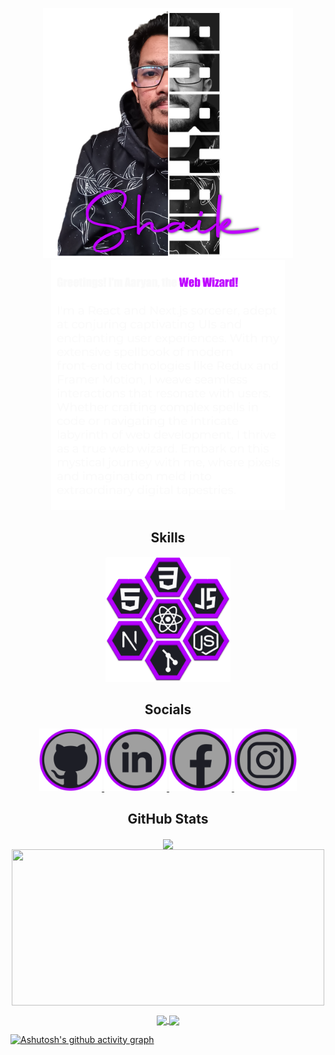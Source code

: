 
<p align="center">
    <a href="https://github.com/AaryanShaikh">
   <img src="https://github.com/AaryanShaikh/AaryanShaikh/raw/main/gitdp.png" alt="css3" width=400px />
    </a>
    <a href="https://github.com/AaryanShaikh">
   <img src="https://github.com/AaryanShaikh/AaryanShaikh/raw/main/Desc.png" alt="css3" height=400px />
    </a>
</p>

<h2  align="center">Skills</h2>
<p align="center">
<img src="https://github.com/AaryanShaikh/AaryanShaikh/raw/main/lang.png" alt="css3" height="200px"/>
</p>

<h2  align="center">Socials</h2>
<p align="center">
   <a href="https://github.com/AaryanShaikh">
     <img src='https://github.com/AaryanShaikh/AaryanShaikh/raw/main/git.png' alt='github' height = 100px>
   </a>
   <a href="https://www.linkedin.com/in/aaryan-shaik-019034181/">
     <img src='https://github.com/AaryanShaikh/AaryanShaikh/raw/main/linkedin.png' alt='github' height = 100px>
   </a>
   <a href="https://www.facebook.com/Aayan_Shaikh">
     <img src='https://github.com/AaryanShaikh/AaryanShaikh/raw/main/fb.png' alt='github' height = 100px>
   </a>
   <a href="https://www.instagram.com/its.me.cypher/">
     <img src='https://github.com/AaryanShaikh/AaryanShaikh/raw/main/insta.png' alt='github' height = 100px>
   </a>
</p>

<h2  align="center">GitHub Stats</h2>
<p align="center">
  <a href="https://github.com/AaryanShaikh">
  <img height=240 align="center" src="https://github-trophies-aaryanshaikh.vercel.app/?username=AaryanShaikh&rank=SECRET,SSS,SS,S,AAA,AA,A,B,C&margin-w=5&margin-h=5&row=2&column=4&theme=gitdimmed&no-frame=true&no-bg=false" />
</a>
<a href="https://github.com/AaryanShaikh">
  <img height=250 width=500 align="center" src="https://github-readme-stats.vercel.app/api?username=AaryanShaikh&include_all_commits=true&theme=radical&show_icons=true&title_color=f9f9f9&icon_color=B400FF&text_color=9f9f9f&bg_color=1d1e26&rank_icon=github&hide_border=true" />
</a>
</p>

[//]: # (https://github.com/anuraghazra/github-readme-stats)
[//]: # (https://github-readme-streak-stats.herokuapp.com/demo/)

<p align="center">
<a href="https://github.com/AaryanShaikh">
  <img height=185 align="center" src="https://github-readme-stats.vercel.app/api/top-langs/?username=AaryanShaikh&show_icons=true&layout=compact&langs_count=6&title_color=B400FF&text_color=9f9f9f&bg_color=1d1e26&include_all_commits=true&hide_border=true" />
</a>
<a href="https://github.com/AaryanShaikh">
  <img height=185 align="center" src="https://github-readme-streak-stats.herokuapp.com?user=AaryanShaikh&hide_border=true&stroke=dddddd&fire=9f9f9f&currStreakNum=f9f9f9&background=1d1e26&ring=B400FF&sideNums=f9f9f9&currStreakLabel=f9f9f9&sideLabels=9f9f9f&dates=9f9f9f" />
</a>
</p>  

[![Ashutosh's github activity graph](https://github-readme-activity-graph.vercel.app/graph?username=AaryanShaikh&bg_color=0d1117&color=b400ff&line=b400ff&point=eeeeee&area=true&hide_border=true)](https://github.com/ashutosh00710/github-readme-activity-graph)
